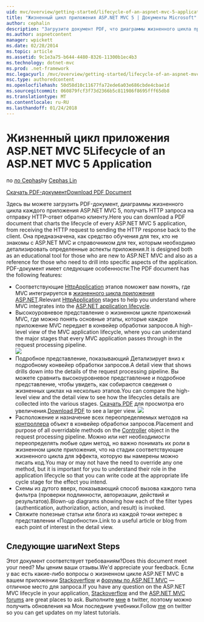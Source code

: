 ```yaml
---
uid: mvc/overview/getting-started/lifecycle-of-an-aspnet-mvc-5-application
title: "Жизненный цикл приложения ASP.NET MVC 5 | Документы Microsoft"
author: cephalin
description: "Загрузите документ PDF, что диаграммы жизненного цикла приложения ASP.NET MVC 5. В этом документе жизненного цикла показано высокоуровневое представление жизненного цикла MVC..."
ms.author: aspnetcontent
manager: wpickett
ms.date: 02/28/2014
ms.topic: article
ms.assetid: 9c1e3a75-b644-4480-8326-11300b1ec4b3
ms.technology: dotnet-mvc
ms.prod: .net-framework
msc.legacyurl: /mvc/overview/getting-started/lifecycle-of-an-aspnet-mvc-5-application
msc.type: authoredcontent
ms.openlocfilehash: 50d58d10c11677fa72ede6a03e686cbde4cbae1d
ms.sourcegitcommit: 060879fcf3f73d2366b5c811986f8695fff65db8
ms.translationtype: MT
ms.contentlocale: ru-RU
ms.lasthandoff: 01/24/2018
---
```

<a name="lifecycle-of-an-aspnet-mvc-5-application"></a><span data-ttu-id="ef7ef-104">Жизненный цикл приложения ASP.NET MVC 5</span><span class="sxs-lookup"><span data-stu-id="ef7ef-104">Lifecycle of an ASP.NET MVC 5 Application</span></span>
====================
<span data-ttu-id="ef7ef-105">по [ло Cephas](https://github.com/cephalin)</span><span class="sxs-lookup"><span data-stu-id="ef7ef-105">by [Cephas Lin](https://github.com/cephalin)</span></span>

[<span data-ttu-id="ef7ef-106">Скачать PDF-документ</span><span class="sxs-lookup"><span data-stu-id="ef7ef-106">Download PDF Document</span></span>](lifecycle-of-an-aspnet-mvc-5-application/_static/lifecycle-of-an-aspnet-mvc-5-application1.pdf)

<span data-ttu-id="ef7ef-107">Здесь вы можете загрузить PDF-документ, диаграммы жизненного цикла каждого приложения ASP.NET MVC 5, получать HTTP запроса на отправку HTTP-ответ обратно клиенту.</span><span class="sxs-lookup"><span data-stu-id="ef7ef-107">Here you can download a PDF document that charts the lifecycle of every ASP.NET MVC 5 application, from receiving the HTTP request to sending the HTTP response back to the client.</span></span> <span data-ttu-id="ef7ef-108">Она предназначена, как средство обучения для тех, кто не знакомы с ASP.NET MVC и справочником для тех, которым необходимо детализировать определенные аспекты приложения.</span><span class="sxs-lookup"><span data-stu-id="ef7ef-108">It is designed both as an educational tool for those who are new to ASP.NET MVC and also as a reference for those who need to drill into specific aspects of the application.</span></span> <span data-ttu-id="ef7ef-109">PDF-документ имеет следующие особенности:</span><span class="sxs-lookup"><span data-stu-id="ef7ef-109">The PDF document has the following features:</span></span>

- <span data-ttu-id="ef7ef-110">Соответствующие [HttpApplication](https://msdn.microsoft.com/library/system.web.httpapplication.aspx) этапов поможет вам понять, где MVC интегрируется в [жизненного цикла приложения ASP.NET](https://msdn.microsoft.com/library/bb470252.aspx).</span><span class="sxs-lookup"><span data-stu-id="ef7ef-110">Relevant [HttpApplication](https://msdn.microsoft.com/library/system.web.httpapplication.aspx) stages to help you understand where MVC integrates into the [ASP.NET application lifecycle](https://msdn.microsoft.com/library/bb470252.aspx).</span></span>
- <span data-ttu-id="ef7ef-111">Высокоуровневое представление о жизненном цикле приложений MVC, где можно понять основные этапы, которые каждое приложение MVC передает в конвейер обработки запросов.</span><span class="sxs-lookup"><span data-stu-id="ef7ef-111">A high-level view of the MVC application lifecycle, where you can understand the major stages that every MVC application passes through in the request processing pipeline.</span></span>  
    ![](lifecycle-of-an-aspnet-mvc-5-application/_static/image1.jpg)
- <span data-ttu-id="ef7ef-112">Подробное представление, показывающий Детализирует вниз к подробному конвейер обработки запросов.</span><span class="sxs-lookup"><span data-stu-id="ef7ef-112">A detail view that shows drills down into the details of the request processing pipeline.</span></span> <span data-ttu-id="ef7ef-113">Вы можете сравнить высокоуровневое представление и подробное представление, чтобы увидеть, как собираются сведения о жизненных циклах на несколько этапов.</span><span class="sxs-lookup"><span data-stu-id="ef7ef-113">You can compare the high-level view and the detail view to see how the lifecycles details are collected into the various stages.</span></span> <span data-ttu-id="ef7ef-114">[Скачать PDF](lifecycle-of-an-aspnet-mvc-5-application/_static/lifecycle-of-an-aspnet-mvc-5-application1.pdf) для просмотра его увеличения.</span><span class="sxs-lookup"><span data-stu-id="ef7ef-114">[Download PDF](lifecycle-of-an-aspnet-mvc-5-application/_static/lifecycle-of-an-aspnet-mvc-5-application1.pdf) to see a larger view.</span></span>
    ![](lifecycle-of-an-aspnet-mvc-5-application/_static/image2.jpg)
- <span data-ttu-id="ef7ef-115">Расположение и назначение всех переопределяемых методов на [контроллера](https://msdn.microsoft.com/library/system.web.mvc.controller.aspx) объект в конвейер обработки запросов.</span><span class="sxs-lookup"><span data-stu-id="ef7ef-115">Placement and purpose of all overridable methods on the [Controller](https://msdn.microsoft.com/library/system.web.mvc.controller.aspx) object in the request processing pipeline.</span></span> <span data-ttu-id="ef7ef-116">Можно или нет необходимости переопределять любые один метод, но важно понимать их роли в жизненном цикле приложения, что на стадии соответствующие жизненного цикла для эффекта, которую вы намерены можно писать код.</span><span class="sxs-lookup"><span data-stu-id="ef7ef-116">You may or may not have the need to override any one method, but it is important for you to understand their role in the application lifecycle so that you can write code at the appropriate life cycle stage for the effect you intend.</span></span>
- <span data-ttu-id="ef7ef-117">Схемы из дутого вверх, показывающий способ вызова каждого типа фильтра (проверки подлинности, авторизации, действий и результатов).</span><span class="sxs-lookup"><span data-stu-id="ef7ef-117">Blown-up diagrams showing how each of the filter types (authentication, authorization, action, and result) is invoked.</span></span>
- <span data-ttu-id="ef7ef-118">Свяжите полезные статьи или блога из каждой точки интерес в представлении «Подробности».</span><span class="sxs-lookup"><span data-stu-id="ef7ef-118">Link to a useful article or blog from each point of interest in the detail view.</span></span>


## <a name="next-steps"></a><span data-ttu-id="ef7ef-119">Следующие шаги</span><span class="sxs-lookup"><span data-stu-id="ef7ef-119">Next Steps</span></span>

<span data-ttu-id="ef7ef-120">Этот документ соответствует требованиям?</span><span class="sxs-lookup"><span data-stu-id="ef7ef-120">Does this document meet your need?</span></span> <span data-ttu-id="ef7ef-121">Мы ценим ваши отзывы.</span><span class="sxs-lookup"><span data-stu-id="ef7ef-121">We'd appreciate your feedback.</span></span> <span data-ttu-id="ef7ef-122">Если у вас есть какие-либо вопросы о жизненном цикле ASP.NET MVC в вашем приложении [Stackoverflow](http://stackoverflow.com/help) и [форумы по ASP.NET MVC](https://forums.asp.net/1146.aspx) — отличное место для запроса.</span><span class="sxs-lookup"><span data-stu-id="ef7ef-122">If you have any question on the ASP.NET MVC lifecycle in your application, [Stackoverflow](http://stackoverflow.com/help) and the [ASP.NET MVC forums](https://forums.asp.net/1146.aspx) are great places to ask.</span></span> <span data-ttu-id="ef7ef-123">Выполните [мне](https://twitter.com/Cephas_MSFT) в twitter, поэтому можно получить обновления на Мои последние учебники.</span><span class="sxs-lookup"><span data-stu-id="ef7ef-123">Follow [me](https://twitter.com/Cephas_MSFT) on twitter so you can get updates on my latest tutorials.</span></span>
